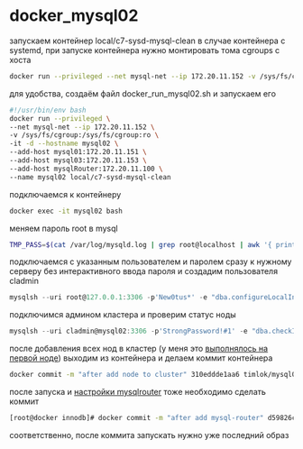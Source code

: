 # docker_mysql02

запускаем контейнер local/c7-sysd-mysql-clean
в случае контейнера с systemd, при запуске контейнера нужно монтировать тома cgroups с хоста
```bash
docker run --privileged --net mysql-net --ip 172.20.11.152 -v /sys/fs/cgroup:/sys/fs/cgroup:ro -it -d --hostname mysql02 --add-host mysql01:172.20.11.151 --add-host mysql03:172.20.11.153 --add-host mysqlRouter:172.20.11.100 --name mysql02 local/c7-sysd-mysql-clean
```
для удобства, создаём файл docker_run_mysql02.sh и запускаем его
```bash
#!/usr/bin/env bash
docker run --privileged \
--net mysql-net --ip 172.20.11.152 \
-v /sys/fs/cgroup:/sys/fs/cgroup:ro \
-it -d --hostname mysql02 \
--add-host mysql01:172.20.11.151 \
--add-host mysql03:172.20.11.153 \
--add-host mysqlRouter:172.20.11.100 \
--name mysql02 local/c7-sysd-mysql-clean
```
подключаемся к контейнеру
```bash
docker exec -it mysql02 bash
```
меняем пароль root в mysql
```bash
TMP_PASS=$(cat /var/log/mysqld.log | grep root@localhost | awk '{ print $13 }'); echo $TMP_PASS; mysql -uroot -p$TMP_PASS --connect-expired-password -e "alter user 'root'@'localhost' identified by 'New0tus*';"
```
подключаемся с указанным пользователем и паролем сразу к нужному серверу без интерактивного ввода пароля и создадим пользователя cladmin
```js
mysqlsh --uri root@127.0.0.1:3306 -p'New0tus*' -e "dba.configureLocalInstance(\"127.0.0.1:3306\", {password: \"New0tus*\", mycnfPath: \"/etc/my.cnf\", clusterAdmin: \"cladmin\", clusterAdminPassword: \"StrongPassword\!\#1\"})"
```
подключимся админом кластера и проверим статус ноды
```js
mysqlsh --uri cladmin@mysql02:3306 -p'StrongPassword!#1' -e "dba.checkInstanceConfiguration()"
```
после добавления всех нод в кластер (у меня это [выполнялось на первой ноде](/flies/innodb_systemd/_info/docker_mysql01.md)) выходим из контейнера и делаем коммит контейнера
```bash
docker commit -m "after add node to cluster" 310eddde1aa6 timlok/mysql02-cl:v2
```
после запуска и [настройки mysqlrouter](/flies/innodb_systemd/_info/docker_mysqlRouter.md) тоже необходимо сделать коммит
```bash
[root@docker innodb]# docker commit -m "after add mysql-router" d59826c71293 timlok/mysql02-cl:v3
```
соответственно, после коммита запускать нужно уже последний образ
